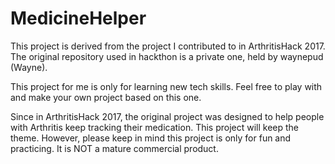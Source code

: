 # MedicineHelper

This project is derived from the project I contributed to in ArthritisHack 2017. The original repository used in hackthon is a private one, held by waynepud (Wayne).

This project for me is only for learning new tech skills. Feel free to play with and make your own project based on this one. 

Since in ArthritisHack 2017, the original project was designed to help people with Arthritis keep tracking their medication. This project will keep the theme. However, please keep in mind this project is only for fun and practicing. It is NOT a mature commercial product.
